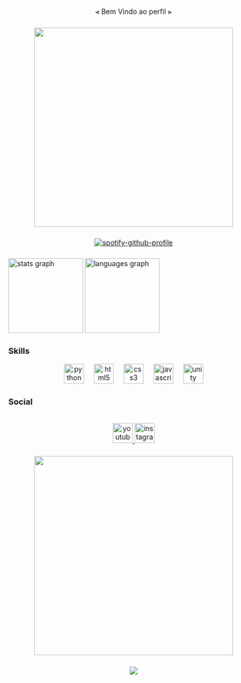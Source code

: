 <p align="center">⫷ Bem Vindo ao perfil ⫸</p>

###

<div align="center">
  <img height="400" src="https://gifdb.com/images/high/neon-car-80s-synthwave-aesthetic-hdvy2wl6de6eooyg.gif"  />
</div>

###
<div align="center">
  
[![spotify-github-profile](https://spotify-github-profile.vercel.app/api/view?uid=31jtdvvwb5lfwz3m7faioves4kmq&cover_image=true&theme=default&show_offline=false&background_color=121212&interchange=false)](https://github.com/kittinan/spotify-github-profile)
  
</div>

###

<div align="left">
  <img src="https://github-readme-stats.vercel.app/api?username=Gato-Fantasma&hide_title=false&hide_rank=false&show_icons=true&include_all_commits=true&count_private=true&disable_animations=false&theme=dracula&locale=en&hide_border=false&order=1" height="150" alt="stats graph"  />
  <img src="https://github-readme-stats.vercel.app/api/top-langs?username=Gato-Fantasma&locale=en&hide_title=false&layout=compact&card_width=320&langs_count=5&theme=synthwave&hide_border=false&order=2" height="150" alt="languages graph"  />
</div>

### Skills

<div align="center">
  <img src="https://cdn.jsdelivr.net/gh/devicons/devicon/icons/python/python-original.svg" height="40" alt="python logo"  />
  <img width="12" />
  <img src="https://cdn.jsdelivr.net/gh/devicons/devicon/icons/html5/html5-original.svg" height="40" alt="html5 logo"  />
  <img width="12" />
  <img src="https://cdn.jsdelivr.net/gh/devicons/devicon/icons/css3/css3-original.svg" height="40" alt="css3 logo"  />
  <img width="12" />
  <img src="https://cdn.jsdelivr.net/gh/devicons/devicon/icons/javascript/javascript-original.svg" height="40" alt="javascript logo"  />
  <img width="12" />
  <img src="https://cdn.jsdelivr.net/gh/devicons/devicon/icons/unity/unity-original.svg" height="40" alt="unity logo"  />
</div>

### Social

<br clear="both">

<div align="center">
  <a href="https://www.youtube.com/channel/UCWjDwFQKLBOOw1rjnFJ6BbA" target="_blank"><img src="https://img.shields.io/static/v1?message=Youtube&logo=youtube&label=&color=FF0000&logoColor=white&labelColor=&style=for-the-badge" height="40" alt="youtube logo"  />
  <a hrelf="https://instagram.com/Phantom" target="_blank"><img src="https://img.shields.io/static/v1?message=Instagram&logo=instagram&label=&color=E4405F&logoColor=white&labelColor=&style=for-the-badge" height="40" alt="instagram logo"  />
</div>

###

<div align="center">
  <img height="400" src="https://i.pinimg.com/originals/b0/b9/6c/b0b96c8289ceb8aaac94aa5c9e0e8ebf.gif"  />
</div>

###

<div align="center">
  <img src="https://profile-counter.glitch.me/Gato-Fantasma/count.svg?"  />
</div>

###
